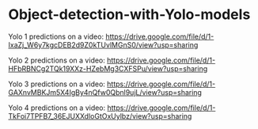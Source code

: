 # Object-detection-with-Yolo-models


Yolo 1 predictions on a video: https://drive.google.com/file/d/1-IxaZj_W6y7kgcDEB2d9Z0kTUvlMGnS0/view?usp=sharing

Yolo 2 predictions on a video: https://drive.google.com/file/d/1-HFbRBNCg2TQk19XXz-HZebMg3CXFSPu/view?usp=sharing

Yolo 3 predictions on a video: https://drive.google.com/file/d/1-GAXnvMBKJm5X4IgBy4nQfw0Qbnl9ujL/view?usp=sharing

Yolo 4 predictions on a video: https://drive.google.com/file/d/1-TkFoi7TPFB7_36EJUXXdloGtOxUylbz/view?usp=sharing
